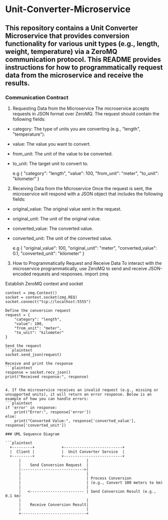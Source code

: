 # Unit-Converter-Microservice

## This repository contains a Unit Converter Microservice that provides conversion functionality for various unit types (e.g., length, weight, temperature) via a ZeroMQ communication protocol. This README provides instructions for how to programmatically request data from the microservice and receive the results.

### Communication Contract
1. Requesting Data from the Microservice
The microservice accepts requests in JSON format over ZeroMQ. The request should contain the following fields:
* category: The type of units you are converting (e.g., "length", "temperature").
* value: The value you want to convert.
* from_unit: The unit of the value to be converted.
* to_unit: The target unit to convert to.

  e.g
  {
  "category": "length",
  "value": 100,
  "from_unit": "meter",
  "to_unit": "kilometer"
}


2. Receiving Data from the Microservice
Once the request is sent, the microservice will respond with a JSON object that includes the following fields:

* original_value: The original value sent in the request.
* original_unit: The unit of the original value.
* converted_value: The converted value.
* converted_unit: The unit of the converted value.
  
  e.g
{
  "original_value": 100,
  "original_unit": "meter",
  "converted_value": 0.1,
  "converted_unit": "kilometer"
}


3. How to Programmatically Request and Receive Data
To interact with the microservice programmatically, use ZeroMQ to send and receive JSON-encoded requests and responses.
import zmq


Establish ZeroMQ context and socket
```plaintext
context = zmq.Context()
socket = context.socket(zmq.REQ)
socket.connect("tcp://localhost:5555")

Define the conversion request
request = {
    "category": "length",
    "value": 100,
    "from_unit": "meter",
    "to_unit": "kilometer"
}

Send the request
```plaintext
socket.send_json(request)

Receive and print the response
```plaintext
response = socket.recv_json()
print("Received response:", response)


4. If the microservice receives an invalid request (e.g., missing or unsupported units), it will return an error response. Below is an example of how you can handle errors:
```plaintext
if 'error' in response:
    print("Error:", response['error'])
else:
    print("Converted Value:", response['converted_value'], response['converted_unit'])

### UML Sequence Diagram

```plaintext
  +---------+            +--------------------------+
  |  Client |            |  Unit Converter Service  |
  +---------+            +--------------------------+
      |                             |
      |    Send Conversion Request  |
      |---------------------------->|
      |                             |
      |                             | Process Conversion
      |                             | (e.g., Convert 100 meters to km)
      |                             |
      |   <------------------------ | Send Conversion Result (e.g., 0.1 km)
      |                             |
      |    Receive Conversion Result|
      |                             |
      +-----------------------------+
